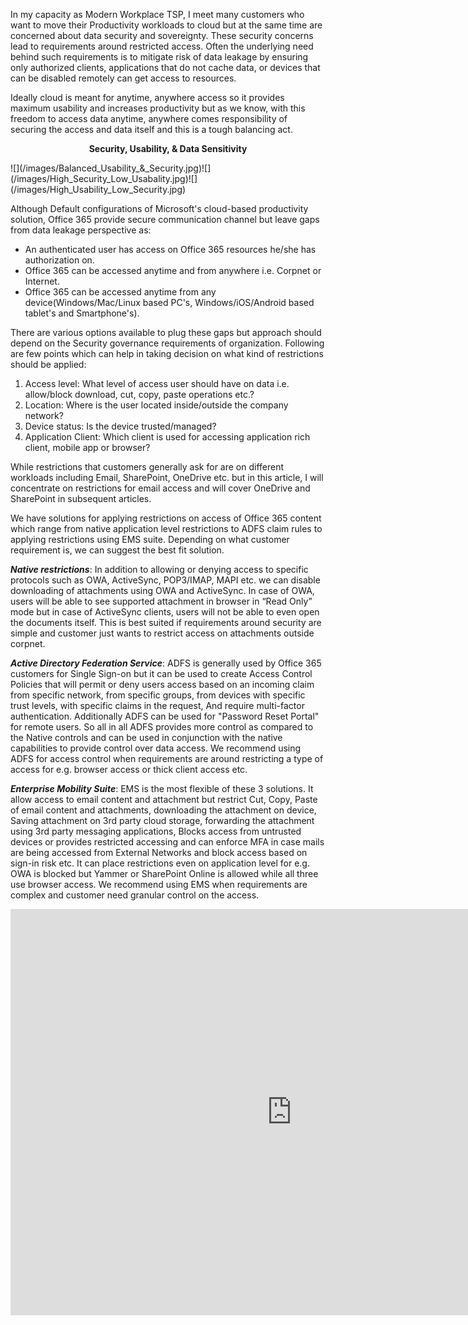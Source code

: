 ﻿---
layout: post
#title: Restrict Access to Office365

---
In my capacity as Modern Workplace TSP, I meet many customers who want to move their Productivity workloads to cloud but at the same time are concerned about data security and sovereignty. These security concerns lead to requirements around restricted access. Often the underlying need behind such requirements is to mitigate risk of data leakage by ensuring only authorized clients, applications that do not cache data, or devices that can be disabled remotely can get access to resources.

Ideally cloud is meant for anytime, anywhere access so it provides maximum usability and increases productivity but as we know, with this freedom to access data anytime, anywhere comes responsibility of securing the access and data itself and this is a tough balancing act. 

<p align="center"><b>Security, Usability, & Data Sensitivity</b></p>
![](/images/Balanced_Usability_&_Security.jpg)![](/images/High_Security_Low_Usabality.jpg)![](/images/High_Usability_Low_Security.jpg)

Although Default configurations of Microsoft's cloud-based productivity solution, Office 365 provide secure communication channel but leave gaps from data leakage perspective as:
- An authenticated user has access on Office 365 resources he/she has authorization on.
- Office 365 can be accessed anytime and from anywhere i.e. Corpnet or Internet. 
- Office 365 can be accessed anytime from any device(Windows/Mac/Linux based PC's, Windows/iOS/Android based tablet's and Smartphone's).

There are various options available to plug these gaps but approach should depend on the Security governance requirements of organization. Following are few points which can help in taking decision on what kind of restrictions should be applied:

1. Access level: What level of access user should have on data i.e. allow/block download, cut, copy, paste operations etc.? 
2. Location: Where is the user located inside/outside the company network?
3. Device status: Is the device trusted/managed?
4. Application Client: Which client is used for accessing application rich client, mobile app or browser?

While restrictions that customers generally ask for are on different workloads including Email, SharePoint, OneDrive etc. but in this article, I will concentrate on restrictions for email access and will cover OneDrive and SharePoint in subsequent articles.

We have solutions for applying restrictions on access of Office 365 content which range from native application level restrictions to ADFS claim rules to applying restrictions using EMS suite. Depending on what customer requirement is, we can suggest the best fit solution.


***Native restrictions***: In addition to allowing or denying access to specific protocols such as OWA, ActiveSync, POP3/IMAP, MAPI etc. we can disable downloading of attachments using OWA and ActiveSync. In case of OWA, users will be able to see supported attachment in browser in “Read Only” mode but in case of ActiveSync clients, users will not be able to even open the documents itself. 
This is best suited if requirements around security are simple and customer just wants to restrict access on attachments outside corpnet.

***Active Directory Federation Service***: ADFS is generally used by Office 365 customers for Single Sign-on but it can be used to create Access Control Policies that will permit or deny users access based on an incoming claim from specific network, from specific groups, from devices with specific trust levels, with specific claims in the request, And require multi-factor authentication. 
Additionally ADFS can be used for "Password Reset Portal" for remote users. So all in all ADFS provides more control as compared to the Native controls and can be used in conjunction with the native capabilities to provide control over data access. We recommend using ADFS for access control when requirements are around restricting a type of access for e.g. browser access or thick client access etc.

***Enterprise Mobility Suite***: EMS is the most flexible of these 3 solutions. It allow access to email content and attachment but restrict Cut, Copy, Paste of email content and attachments, downloading the attachment on device, Saving attachment on 3rd party cloud storage, forwarding the attachment using 3rd party messaging applications, Blocks access from untrusted devices or provides restricted accessing and can enforce MFA in case mails are being accessed from External Networks and block access based on sign-in risk etc. It can place restrictions even on application level for e.g. OWA is blocked but Yammer or SharePoint Online is allowed while all three use browser access. We recommend using EMS when requirements are complex and customer need granular control on the access. 

<iframe width="900" height="650" frameborder="0" scrolling="no" src="https://onedrive.live.com/embed?resid=8C8BAC0A56AAF953%21101352&authkey=%21ADO5Mn2wi54kkMs&em=2&ActiveCell='Exchange%20Online'!A2&wdHideGridlines=True&wdHideHeaders=True&wdDownloadButton=True&wdInConfigurator=True"></iframe>
